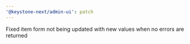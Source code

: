 ```yaml
---
'@keystone-next/admin-ui': patch
---
```


Fixed item form not being updated with new values when no errors are returned
